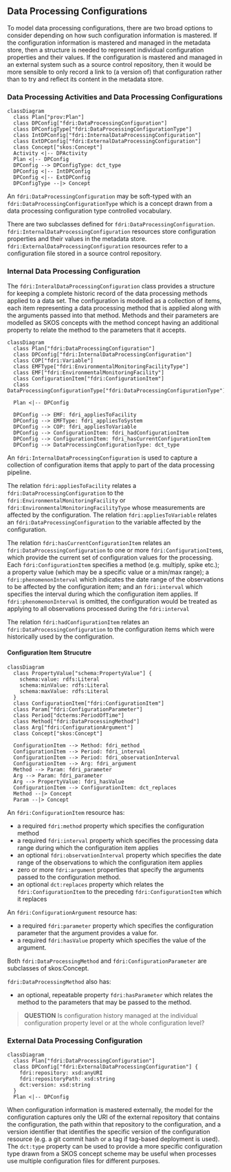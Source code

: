 ## Data Processing Configurations

To model data processing configurations, there are two broad options to consider depending on how such configuration information is mastered. If the configuration information is mastered and managed in the metadata store, then a structure is needed to represent individual configuration properties and their values. If the configuration is mastered and managed in an external system such as a source control repository, then it would be more sensible to only record a link to (a version of) that configuration rather than to try and reflect its content in the metadata store.

### Data Processing Activities and Data Processing Configurations

```mermaid
classDiagram
  class Plan["prov:Plan"]
  class DPConfig["fdri:DataProcessingConfiguration"]
  class DPConfigType["fdri:DataProcessingConfigurationType"]
  class IntDPConfig["fdri:InternalDataProcessingConfiguration"]
  class ExtDPConfig["fdri:ExternalDataProcessingConfiguration"]
  class Concept["skos:Concept"]
  Activity <|-- DPActivity
  Plan <|-- DPConfig
  DPConfig --> DPConfigType: dct_type
  DPConfig <|-- IntDPConfig
  DPConfig <|-- ExtDPConfig
  DPConfigType --|> Concept
```

An `fdri:DataProcessingConfiguration` may be soft-typed with an `fdri:DataProcessingConfigurationType` which is a concept drawn from a data processing configuration type controlled vocabulary.

There are two subclasses defined for `fdri:DataProcessingConfiguration`. `fdri:InternalDataProcessingConfiguration` resources store configuration properties and their values in the metadata store. `fdri:ExternalDataProcessingConfiguration` resources refer to a configuration file stored in a source control repository.

### Internal Data Processing Configuration

The `fdri:InteralDataProcessingConfiguration` class provides a structure for keeping a complete historic record of the data processing methods applied to a data set. The configuration is modelled as a collection of items, each item representing a data processing method that is applied along with the arguments passed into that method. Methods and their parameters are modelled as SKOS concepts with the method concept having an additional property to relate the method to the parameters that it accepts.

```mermaid
classDiagram
  class Plan["fdri:DataProcessingConfiguration"]
  class DPConfig["fdri:InternalDataProcessingConfiguration"]
  class COP["fdri:Variable"]
  class EMFType["fdri:EnvironmentalMonitoringFacilityType"]
  class EMF["fdri:EnvironmentalMonitoringFacility"]
  class ConfigurationItem["fdri:ConfigurationItem"]
  class DataProcessingConfigurationType["fdri:DataProcessingConfigurationType"]

  Plan <|-- DPConfig
  
  DPConfig --> EMF: fdri_appliesToFacility
  DPConfig --> EMFType: fdri_appliesToSystem
  DPConfig --> COP: fdri_appliesToVariable
  DPConfig --> ConfigurationItem: fdri_hadConfigurationItem
  DPConfig --> ConfigurationItem: fdri_hasCurrentConfigurationItem
  DPConfig --> DataProcessingConfigurationType: dct_type
```

An `fdri:InternalDataProcessingConfiguration` is used to capture a collection of configuration items that apply to part of the data processing pipeline.

The relation `fdri:appliesToFacility` relates a `fdri:DataProcessingConfiguration` to the `fdri:EnvironmentalMonitoringFacility` or `fdri:EnvironmentalMonitoringFacilityType` whose measurements are affected by the configuration. The relation `fdri:appliesToVariable` relates an `fdri:DataProcessingConfiguration` to the variable affected by the configuration.

The relation `fdri:hasCurrentConfigurationItem` relates an `fdri:DataProcessingConfiguration` to one or more `fdri:ConfigurationItem`s, which provide the current set of configuration values for the processing. Each `fdri:ConfigurationItem` specifies a method (e.g. multiply, spike etc.); a property value (which may be a specific value or a min/max range); a `fdri:phenomenonInterval` which indicates the date range of the observations to be affected by the configuration item; and an `fdri:interval` which specifies the interval during which the configuration item applies. If `fdri:phenomenonInterval` is omitted, the configuration would be treated as applying to all observations processed during the `fdri:interval`

The relation `fdri:hadConfigurationItem` relates an `fdri:DataProcessingConfiguration` to the configuration items which were historically used by the configuration.

#### Configuration Item Strucutre

```mermaid
classDiagram
  class PropertyValue["schema:PropertyValue"] {
    schema:value: rdfs:Literal
    schema:minValue: rdfs:Literal
    schema:maxValue: rdfs:Literal
  }
  class ConfigurationItem["fdri:ConfigurationItem"]
  class Param["fdri:ConfigurationParameter"]
  class Period["dcterms:PeriodOfTime"]
  class Method["fdri:DataProcessingMethod"]
  class Arg["fdri:ConfigurationArgument"]
  class Concept["skos:Concept"]

  ConfigurationItem --> Method: fdri_method
  ConfigurationItem --> Period: fdri_interval
  ConfigurationItem --> Period: fdri_observationInterval
  ConfigurationItem --> Arg: fdri_argument
  Method --> Param: fdri_parameter
  Arg --> Param: fdri_parameter
  Arg --> PropertyValue: fdri_hasValue
  ConfigurationItem --> ConfigurationItem: dct_replaces
  Method --|> Concept
  Param --|> Concept
```

An `fdri:ConfigurationItem` resource has:
* a required `fdri:method` property which specifies the configuration method
* a required `fdri:interval` property which specifies the processing data range during which the configuration item applies
* an optional `fdri:observationInterval` property which specifies the date range of the observations to which the configuration item applies
* zero or more `fdri:argument` properties that specify the arguments passed to the configuration method.
* an optional `dct:replaces` property which relates the `fdri:ConfigurationItem` to the preceding `fdri:ConfigurationItem` which it replaces

An `fdri:ConfigurationArgument` resource has:
* a required `fdri:parameter` property which specifies the configuration parameter that the argument provides a value for.
* a required `fdri:hasValue` property which specifies the value of the argument.

Both `fdri:DataProcessingMethod` and `fdri:ConfigurationParameter` are subclasses of skos:Concept. 

`fdri:DataProcessingMethod` also has:
* an optional, repeatable property `fdri:hasParameter` which relates the method to the parameters that may be passed to the method.

> **QUESTION**
> Is configuration history managed at the individual configuration property level or at the whole configuration level?


### External Data Processing Configuration

```mermaid
classDiagram
  class Plan["fdri:DataProcessingConfiguration"]
  class DPConfig["fdri:ExternalDataProcessingConfiguration"] {
    fdri:repository: xsd:anyURI
    fdri:repositoryPath: xsd:string
    dct:version: xsd:string
  }
  Plan <|-- DPConfig
```

When configuration information is mastered externally, the model for the configuration captures only the URI of the external repository that contains the configuration, the path within that repository to the configuration, and a version identifier that identifies the specific version of the configuration resource (e.g. a git commit hash or a tag if tag-based deployment is used). The `dct:type` property can be used to provide a more specific configuration type drawn from a SKOS concept scheme may be useful when processes use multiple configuration files for different purposes.